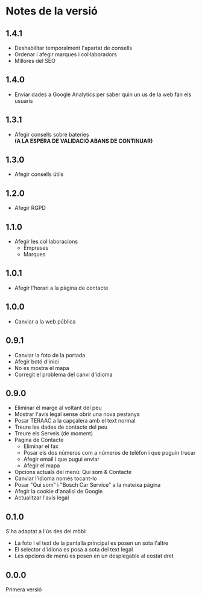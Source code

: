 # Notes de la versió

## 1.4.1

* Deshabilitar temporalment l'apartat de consells
* Ordenar i afegir marques i col·laboradors
* Millores del SEO

## 1.4.0

* Enviar dades a Google Analytics per saber quin un us de la web fan els usuaris  

## 1.3.1

* Afegir consells sobre bateries  
**(A LA ESPERA DE VALIDACIÓ ABANS DE CONTINUAR)**

## 1.3.0

* Afegir consells útils

## 1.2.0

* Afegir RGPD

## 1.1.0

* Afegir les col·laboracions
  * Empreses
  * Marques

## 1.0.1

* Afegir l'horari a la pàgina de contacte

## 1.0.0

* Canviar a la web pública

## 0.9.1

* Canviar la foto de la portada
* Afegir botó d'inici
* No es mostra el mapa
* Corregit el problema del canvi d'idioma

## 0.9.0

* Eliminar el marge al voltant del peu
* Mostrar l'avís legal sense obrir una nova pestanya
* Posar TERAAC a la capçalera amb el text normal
* Treure les dades de contacte del peu
* Treure els Serveis (de moment)
* Pàgina de Contacte
  * Eliminar el fax
  * Posar els dos números com a números de telèfon i que puguin trucar
  * Afegir email i que pugui enviar
  * Afegir el mapa
* Opcions actuals del menú: Qui som & Contacte
* Canviar l'idioma només tocant-lo
* Posar "Qui som" i "Bosch Car Service" a la mateixa pàgina
* Afegir la cookie d'analisi de Google
* Actualitzar l'avís legal

## 0.1.0

S'ha adaptat a l'ús des del mòbil

* La foto i el text de la pantalla principal es posen un sota l'altre  
* El selector d'idiona es posa a sota del text legal  
* Les opcions de menú es posen en un desplegable al costat dret  

## 0.0.0

Primera versió

